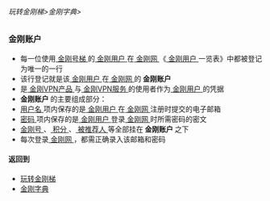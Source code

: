 ###### 玩转金刚梯>金刚字典>

### 金刚账户
- 每一位使用[ 金刚号梯 ](https://github.com/a2zitpro/web/blob/master/LadderFree/kkDictionary/KKLadderKKID.md)的[ 金刚用户 ](https://github.com/a2zitpro/web/blob/master/LadderFree/kkDictionary/KKUser.md)在[ 金刚网 ](https://github.com/a2zitpro/web/blob/master/LadderFree/kkDictionary/KKSiteZh.md)《[ 金刚用户 ](https://github.com/a2zitpro/web/blob/master/LadderFree/kkDictionary/KKUser.md)一览表》中都被登记为唯一的一行
- 该行登记就是该[ 金刚用户 ](https://github.com/a2zitpro/web/blob/master/LadderFree/kkDictionary/KKUser.md)在[ 金刚网 ](https://github.com/a2zitpro/web/blob/master/LadderFree/kkDictionary/KKSiteZh.md)的<strong> 金刚账户 </strong>
- 是[ 金刚VPN产品 ]()与[ 金刚VPN服务 ]()的使用者作为[ 金刚用户 ](https://github.com/a2zitpro/web/blob/master/LadderFree/kkDictionary/KKUser.md)的凭据
-  <strong> 金刚账户 </strong >的主要组成部分：
  - [ 用户名 ]()项内保存的是[ 金刚用户 ](https://github.com/a2zitpro/web/blob/master/LadderFree/kkDictionary/KKUser.md)在[ 金刚网 ](https://github.com/a2zitpro/web/blob/master/LadderFree/kkDictionary/KKSiteZh.md)注册时提交的电子邮箱
  - [ 密码 ]()项内保存的是[ 金刚用户 ](https://github.com/a2zitpro/web/blob/master/LadderFree/kkDictionary/KKUser.md)登录[ 金刚网 ](https://github.com/a2zitpro/web/blob/master/LadderFree/kkDictionary/KKSiteZh.md)时所需密码的密文
  - [ 金刚号 ]()、[ 积分 ]()、[ 被推荐人 ]()等全部挂在<strong> 金刚账户 </strong>之下
- 每次登录[ 金刚网 ](https://github.com/a2zitpro/web/blob/master/LadderFree/kkDictionary/KKSiteZh.md)，都需正确录入该邮箱和密码

#### 返回到
- [玩转金刚梯](https://github.com/a2zitpro/web/blob/master/LadderFree/A.md)
- [金刚字典](https://github.com/a2zitpro/web/blob/master/LadderFree/kkDictionary/KKDictionary.md)

